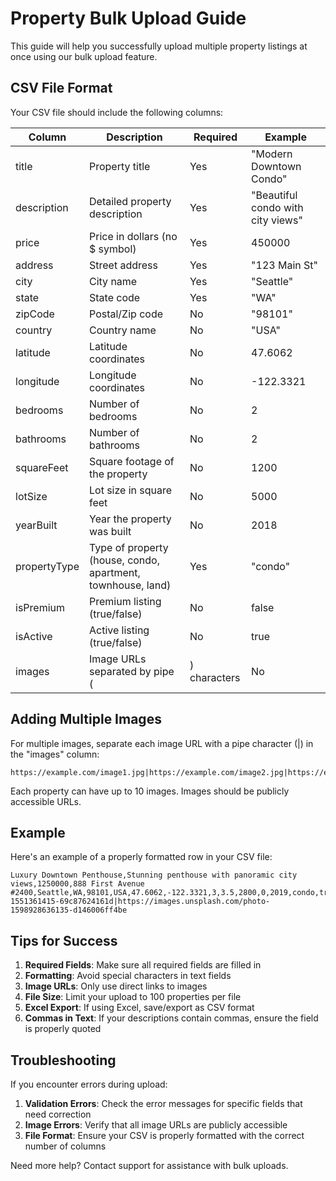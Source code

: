 # Property Bulk Upload Guide

This guide will help you successfully upload multiple property listings at once using our bulk upload feature.

## CSV File Format

Your CSV file should include the following columns:

| Column | Description | Required | Example |
|--------|-------------|----------|---------|
| title | Property title | Yes | "Modern Downtown Condo" |
| description | Detailed property description | Yes | "Beautiful condo with city views" |
| price | Price in dollars (no $ symbol) | Yes | 450000 |
| address | Street address | Yes | "123 Main St" |
| city | City name | Yes | "Seattle" |
| state | State code | Yes | "WA" |
| zipCode | Postal/Zip code | No | "98101" |
| country | Country name | No | "USA" |
| latitude | Latitude coordinates | No | 47.6062 |
| longitude | Longitude coordinates | No | -122.3321 |
| bedrooms | Number of bedrooms | No | 2 |
| bathrooms | Number of bathrooms | No | 2 |
| squareFeet | Square footage of the property | No | 1200 |
| lotSize | Lot size in square feet | No | 5000 |
| yearBuilt | Year the property was built | No | 2018 |
| propertyType | Type of property (house, condo, apartment, townhouse, land) | Yes | "condo" |
| isPremium | Premium listing (true/false) | No | false |
| isActive | Active listing (true/false) | No | true |
| images | Image URLs separated by pipe (|) characters | No | "https://example.com/image1.jpg\|https://example.com/image2.jpg" |

## Adding Multiple Images

For multiple images, separate each image URL with a pipe character (|) in the "images" column:

```
https://example.com/image1.jpg|https://example.com/image2.jpg|https://example.com/image3.jpg
```

Each property can have up to 10 images. Images should be publicly accessible URLs.

## Example 

Here's an example of a properly formatted row in your CSV file:

```
Luxury Downtown Penthouse,Stunning penthouse with panoramic city views,1250000,888 First Avenue #2400,Seattle,WA,98101,USA,47.6062,-122.3321,3,3.5,2800,0,2019,condo,true,true,https://images.unsplash.com/photo-1551361415-69c87624161d|https://images.unsplash.com/photo-1598928636135-d146006ff4be
```

## Tips for Success

1. **Required Fields**: Make sure all required fields are filled in
2. **Formatting**: Avoid special characters in text fields
3. **Image URLs**: Only use direct links to images
4. **File Size**: Limit your upload to 100 properties per file
5. **Excel Export**: If using Excel, save/export as CSV format
6. **Commas in Text**: If your descriptions contain commas, ensure the field is properly quoted

## Troubleshooting

If you encounter errors during upload:

1. **Validation Errors**: Check the error messages for specific fields that need correction
2. **Image Errors**: Verify that all image URLs are publicly accessible
3. **File Format**: Ensure your CSV is properly formatted with the correct number of columns

Need more help? Contact support for assistance with bulk uploads.
